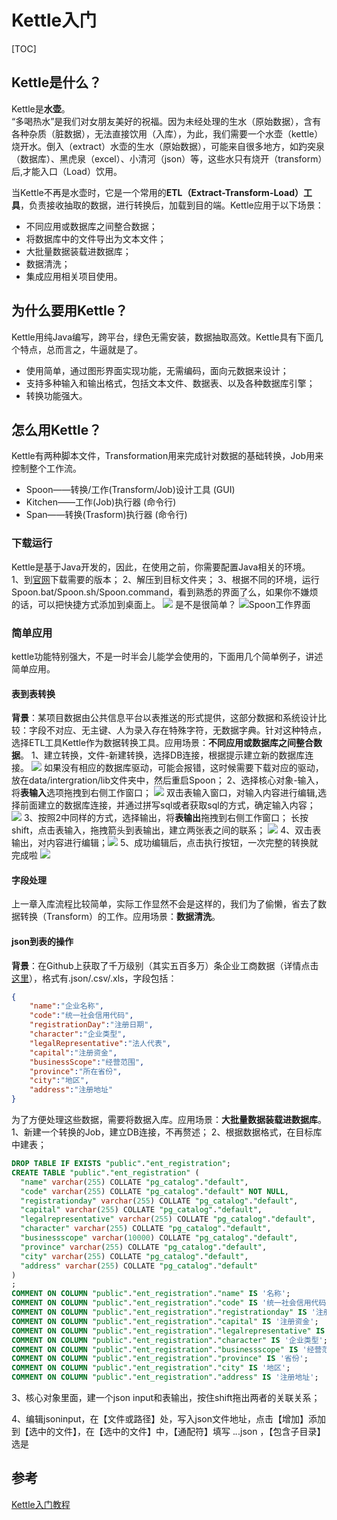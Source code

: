 # Kettle入门
[TOC]
## Kettle是什么？
Kettle是**水壶**。  
“多喝热水”是我们对女朋友美好的祝福。因为未经处理的生水（原始数据），含有各种杂质（脏数据），无法直接饮用（入库），为此，我们需要一个水壶（kettle）烧开水。倒入（extract）水壶的生水（原始数据），可能来自很多地方，如趵突泉（数据库）、黑虎泉（excel）、小清河（json）等，这些水只有烧开（transform）后,才能入口（Load）饮用。

当Kettle不再是水壶时，它是一个常用的**ETL（Extract-Transform-Load）工具**，负责接收抽取的数据，进行转换后，加载到目的端。Kettle应用于以下场景：  
+ 不同应用或数据库之间整合数据；
+ 将数据库中的文件导出为文本文件；
+ 大批量数据装载进数据库；
+ 数据清洗；
+ 集成应用相关项目使用。


## 为什么要用Kettle？
Kettle用纯Java编写，跨平台，绿色无需安装，数据抽取高效。Kettle具有下面几个特点，总而言之，牛逼就是了。
+ 使用简单，通过图形界面实现功能，无需编码，面向元数据来设计；
+ 支持多种输入和输出格式，包括文本文件、数据表、以及各种数据库引擎；
+ 转换功能强大。
## 怎么用Kettle？
Kettle有两种脚本文件，Transformation用来完成针对数据的基础转换，Job用来控制整个工作流。
+ Spoon——转换/工作(Transform/Job)设计工具 (GUI)
+ Kitchen——工作(Job)执行器 (命令行)
+ Span——转换(Trasform)执行器 (命令行)
### 下载运行
Kettle是基于Java开发的，因此，在使用之前，你需要配置Java相关的环境。  
1、到[官网](http://community.pentaho.com/projects/data-integration/)下载需要的版本；
2、解压到目标文件夹；
3、根据不同的环境，运行Spoon.bat/Spoon.sh/Spoon.command，看到熟悉的界面了么，如果你不嫌烦的话，可以把快捷方式添加到桌面上。
![](https://images2015.cnblogs.com/blog/959156/201606/959156-20160603090143867-591234675.png)
是不是很简单？
![Spoon工作界面](http://psk7lba95.bkt.clouddn.com/QQ%E6%88%AA%E5%9B%BE20190605100733.png)
### 简单应用
kettle功能特别强大，不是一时半会儿能学会使用的，下面用几个简单例子，讲述简单应用。
#### 表到表转换
**背景**：某项目数据由公共信息平台以表推送的形式提供，这部分数据和系统设计比较：字段不对应、无主键、人为录入存在特殊字符，无数据字典。针对这种特点，选择ETL工具Kettle作为数据转换工具。应用场景：**不同应用或数据库之间整合数据**。
1、建立转换，文件-新建转换，选择DB连接，根据提示建立新的数据库连接。
![](http://psk7lba95.bkt.clouddn.com/%E6%89%B9%E6%B3%A8%202019-06-05%20095933.png)
如果没有相应的数据库驱动，可能会报错，这时候需要下载对应的驱动，放在data/intergration/lib文件夹中，然后重启Spoon；
2、选择核心对象-输入，将**表输入**选项拖拽到右侧工作窗口；
![](http://psk7lba95.bkt.clouddn.com/QQ%E6%88%AA%E5%9B%BE20190605101926.png)
双击表输入窗口，对输入内容进行编辑,选择前面建立的数据库连接，并通过拼写sql或者获取sql的方式，确定输入内容；
![](http://psk7lba95.bkt.clouddn.com/QQ%E6%88%AA%E5%9B%BE20190605103139.png)
3、按照2中同样的方式，选择输出，将**表输出**拖拽到右侧工作窗口；
长按shift，点击表输入，拖拽箭头到表输出，建立两张表之间的联系；
![](http://psk7lba95.bkt.clouddn.com/QQ%E6%88%AA%E5%9B%BE20190605104103.png)
4、双击表输出，对内容进行编辑；![](https://images2015.cnblogs.com/blog/959156/201606/959156-20160603115551836-379729402.png)
5、成功编辑后，点击执行按钮，一次完整的转换就完成啦
![](http://psk7lba95.bkt.clouddn.com/QQ%E6%88%AA%E5%9B%BE20190605110742.png)
#### 字段处理
上一章入库流程比较简单，实际工作显然不会是这样的，我们为了偷懒，省去了数据转换（Transform）的工作。应用场景：**数据清洗**。


#### json到表的操作
**背景**：在Github上获取了千万级别（其实五百多万）条企业工商数据（详情点击[这里](https://github.com/imhuster/Enterprise-Registration-Data-of-Chinese-Mainland/tree/json)），格式有.json/.csv/.xls，字段包括：
```json
{
    "name":"企业名称",
    "code":"统一社会信用代码",
    "registrationDay":"注册日期",
    "character":"企业类型",
    "legalRepresentative":"法人代表",
    "capital":"注册资金",
    "businessScope":"经营范围",
    "province":"所在省份",
    "city":"地区",
    "address":"注册地址"
}
```
为了方便处理这些数据，需要将数据入库。应用场景：**大批量数据装载进数据库**。
1、新建一个转换的Job，建立DB连接，不再赘述；
2、根据数据格式，在目标库中建表；
```sql
DROP TABLE IF EXISTS "public"."ent_registration";
CREATE TABLE "public"."ent_registration" (
  "name" varchar(255) COLLATE "pg_catalog"."default",
  "code" varchar(255) COLLATE "pg_catalog"."default" NOT NULL,
  "registrationday" varchar(255) COLLATE "pg_catalog"."default",
  "capital" varchar(255) COLLATE "pg_catalog"."default",
  "legalrepresentative" varchar(255) COLLATE "pg_catalog"."default",
  "character" varchar(255) COLLATE "pg_catalog"."default",
  "businessscope" varchar(10000) COLLATE "pg_catalog"."default",
  "province" varchar(255) COLLATE "pg_catalog"."default",
  "city" varchar(255) COLLATE "pg_catalog"."default",
  "address" varchar(255) COLLATE "pg_catalog"."default"
)
;
COMMENT ON COLUMN "public"."ent_registration"."name" IS '名称';
COMMENT ON COLUMN "public"."ent_registration"."code" IS '统一社会信用代码';
COMMENT ON COLUMN "public"."ent_registration"."registrationday" IS '注册时间';
COMMENT ON COLUMN "public"."ent_registration"."capital" IS '注册资金';
COMMENT ON COLUMN "public"."ent_registration"."legalrepresentative" IS '法人代表';
COMMENT ON COLUMN "public"."ent_registration"."character" IS '企业类型';
COMMENT ON COLUMN "public"."ent_registration"."businessscope" IS '经营范围';
COMMENT ON COLUMN "public"."ent_registration"."province" IS '省份';
COMMENT ON COLUMN "public"."ent_registration"."city" IS '地区';
COMMENT ON COLUMN "public"."ent_registration"."address" IS '注册地址';
```
3、核心对象里面，建一个json input和表输出，按住shift拖出两者的关联关系；

4、编辑jsoninput，在【文件或路径】处，写入json文件地址，点击【增加】添加到【选中的文件】，在【选中的文件】中，【通配符】填写 .*.*\.json ，【包含子目录】选是

## 参考
[Kettle入门教程](https://www.cnblogs.com/zxbzl/p/5853035.html)